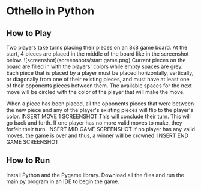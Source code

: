 # Othello in Python
## How to Play
Two players take turns placing their pieces on an 8x8 game board. At the start, 4 pieces are placed in the middle of the board like in the screenshot below.
![screenshot](screenshots/start game.png)
Current pieces on the board are filled in with the players' colors while empty spaces are grey. Each piece that is placed by a player must be placed horizontally, vertically, or diagonally from one of their existing pieces, and must have at least one
of their opponents pieces between them. The available spaces for the next move will be circled with the color of the player that will make the move.

When a piece has been placed, all the opponents pieces that were between the new piece and any of the player's existing pieces will flip to the
player's color.
INSERT MOVE 1 SCREENSHOT
This will conclude their turn. This will go back and forth. If one player has no more valid moves to make, they forfeit their
turn.
INSERT MID GAME SCREENSHOT
If no player has any valid moves, the game is over and thus, a winner will be crowned.
INSERT END GAME SCREENSHOT

## How to Run
Install Python and the Pygame library. Download all the files and run the main.py program in an IDE to begin the game.
